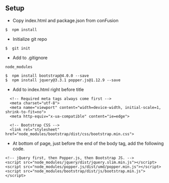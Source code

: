 ## Setup

- Copy index.html and package.json from conFusion

```
$  npm install
```

- Initialize git repo
```
$  git init
```
- Add to .gitignore
```
node_modules
```

```
$  npm install bootstrap@4.0.0 --save
$  npm install jquery@3.3.1 popper.js@1.12.9 --save
```

- Add to index.html right before title
```
  <!-- Required meta tags always come first -->
  <meta charset="utf-8">
  <meta name="viewport" content="width=device-width, initial-scale=1, shrink-to-fit=no">
  <meta http-equiv="x-ua-compatible" content="ie=edge">

  <!-- Bootstrap CSS -->
  <link rel="stylesheet" href="node_modules/bootstrap/dist/css/bootstrap.min.css">
```

- At bottom of page, just before the end of the body tag, add the following code.

```
<!-- jQuery first, then Popper.js, then Bootstrap JS. -->
<script src="node_modules/jquery/dist/jquery.slim.min.js"></script>
<script src="node_modules/popper.js/dist/umd/popper.min.js"></script>
<script src="node_modules/bootstrap/dist/js/bootstrap.min.js"></script>
```